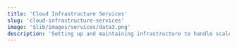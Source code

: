 ```yaml
---
title: 'Cloud Infrastructure Services'
slug: 'cloud-infrastructure-services'
image: '$lib/images/services/data3.png'
description: 'Setting up and maintaining infrastructure to handle scale, reliability, and performance of the application cost-effectively.'
---
```


